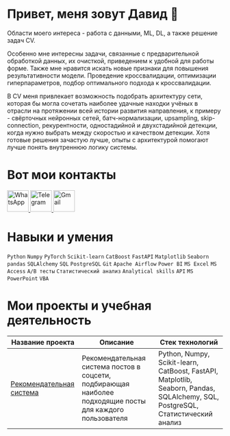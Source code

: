 # Привет, меня зовут Давид 🙂

Области моего интереса - работа с данными, ML, DL, а также решение задач CV.

Особенно мне интересны задачи, связанные с  предварительной обработкой данных, их очисткой, приведением к удобной для работы форме. Также мне нравится искать новые признаки для повышения результативности модели. Проведение кроссвалидации, оптимизации гиперпараметров, подбор оптимального  подхода к кроссвалидации.

В CV меня привлекает возможность подобрать архитектуру сети, которая бы могла сочетать наиболее удачные находки учёных в отрасли на протяжении всей истории развития направления, к примеру - свёрточных нейронных сетей, батч-нормализации, upsampling, skip-connection, рекурентности, одностадийной и двухстадийной детекции, когда нужно выбрать между скоростью и качеством детекции. Хотя готовые решения зачастую лучше, опыты с архитектурой помогают лучше понять внутреннюю логику системы.


# Вот мои контакты 
<a href="https://wa.me/+79384555011" target="_blank">
    <img src="https://upload.wikimedia.org/wikipedia/commons/6/6b/WhatsApp.svg" alt="WhatsApp" width="50" />

</a>
<a href="https://t.me/david_i5" target="_blank">
    <img src="https://upload.wikimedia.org/wikipedia/commons/8/82/Telegram_logo.svg" alt="Telegram" width="50" />
</a>

</a>
<a href="david.i.data.scientist@gmail.com" target="_blank">
    <img src="https://upload.wikimedia.org/wikipedia/commons/4/4e/Gmail_Icon.png" alt="Gmail" width="50" />
</a>

# Навыки и умения
```Python``` ```Numpy``` ```PyTorch``` ```Scikit-learn``` ```CatBoost``` ```FastAPI``` ```Matplotlib``` ```Seaborn``` ```pandas``` ```SQLAlchemy``` ```SQL``` ```PostgreSQL``` ```Git``` ```Apache Airflow``` ```Power BI``` ```MS Excel``` ```MS Access``` ```A/B тесты``` ```Статистический анализ``` ```Analytical skills``` ```API``` ```MS PowerPoint``` ```VBA```

# Мои проекты и учебная деятельность
| Название проекта | Описание | Стек технологий |
|-------------|-------------|-------------|
| [Рекомендательная система ](https://github.com/david-i42/Recomendation_system_project) | Рекомендательная система постов в соцсети, подбирающая наиболее подходящие посты для каждого пользователя  | Python, Numpy, Scikit-learn, CatBoost, FastAPI, Matplotlib, Seaborn, Pandas, SQLAlchemy, SQL, PostgreSQL, Статистический анализ |
